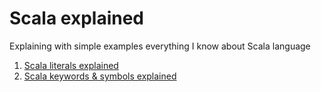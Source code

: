 # Scala explained

Explaining with simple examples everything I know about Scala language

1. [Scala literals explained](literals.md)
1. [Scala keywords & symbols explained](keywords.md)

